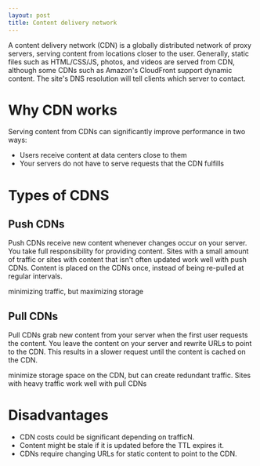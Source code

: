 ```yaml
---
layout: post
title: Content delivery network
---
```


A content delivery network (CDN) is a globally distributed network of proxy servers, serving content from locations closer to the user. Generally, static files such as HTML/CSS/JS, photos, and videos are served from CDN, although some CDNs such as Amazon's CloudFront support dynamic content. The site's DNS resolution will tell clients which server to contact.

# Why CDN works 
Serving content from CDNs can significantly improve performance in two ways:

- Users receive content at data centers close to them
- Your servers do not have to serve requests that the CDN fulfills

# Types of CDNS

## Push CDNs

Push CDNs receive new content whenever changes occur on your server. You take full responsibility for providing content. Sites with a small amount of traffic or sites with content that isn't often updated work well with push CDNs. Content is placed on the CDNs once, instead of being re-pulled at regular intervals.

minimizing traffic, but maximizing storage

## Pull CDNs

Pull CDNs grab new content from your server when the first user requests the content. You leave the content on your server and rewrite URLs to point to the CDN. This results in a slower request until the content is cached on the CDN.

minimize storage space on the CDN, but can create redundant traffic. Sites with heavy traffic work well with pull CDNs

# Disadvantages

- CDN costs could be significant depending on trafficN.
- Content might be stale if it is updated before the TTL expires it.
- CDNs require changing URLs for static content to point to the CDN.
